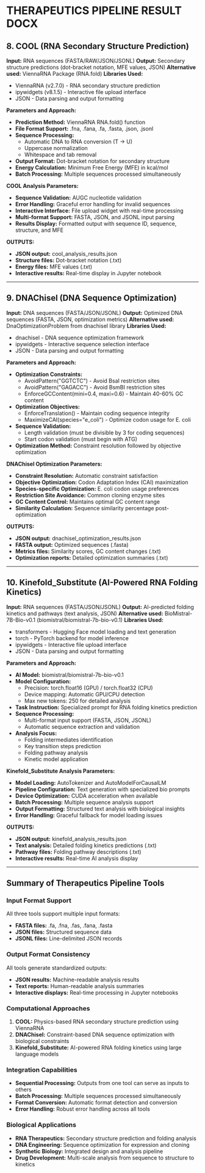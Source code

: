 # THERAPEUTICS PIPELINE RESULT DOCX

## 8. COOL (RNA Secondary Structure Prediction)

**Input:** RNA sequences (FASTA/RAW/JSON/JSONL)
**Output:** Secondary structure predictions (dot-bracket notation, MFE values, JSON)
**Alternative used:** ViennaRNA Package (RNA.fold)
**Libraries Used:**
- ViennaRNA (v2.7.0) - RNA secondary structure prediction
- ipywidgets (v8.1.5) - Interactive file upload interface
- JSON - Data parsing and output formatting

**Parameters and Approach:**
- **Prediction Method:** ViennaRNA RNA.fold() function
- **File Format Support:** .fna, .fana, .fa, .fasta, .json, .jsonl
- **Sequence Processing:** 
  - Automatic DNA to RNA conversion (T → U)
  - Uppercase normalization
  - Whitespace and tab removal
- **Output Format:** Dot-bracket notation for secondary structure
- **Energy Calculation:** Minimum Free Energy (MFE) in kcal/mol
- **Batch Processing:** Multiple sequences processed simultaneously

**COOL Analysis Parameters:**
- **Sequence Validation:** AUGC nucleotide validation
- **Error Handling:** Graceful error handling for invalid sequences
- **Interactive Interface:** File upload widget with real-time processing
- **Multi-format Support:** FASTA, JSON, and JSONL input parsing
- **Results Display:** Formatted output with sequence ID, sequence, structure, and MFE

**OUTPUTS:**
- **JSON output:** cool_analysis_results.json
- **Structure files:** Dot-bracket notation (.txt)
- **Energy files:** MFE values (.txt)
- **Interactive results:** Real-time display in Jupyter notebook

---

## 9. DNAChisel (DNA Sequence Optimization)

**Input:** DNA sequences (FASTA/JSON/JSONL)
**Output:** Optimized DNA sequences (FASTA, JSON, optimization metrics)
**Alternative used:** DnaOptimizationProblem from dnachisel library
**Libraries Used:**
- dnachisel - DNA sequence optimization framework
- ipywidgets - Interactive sequence selection interface
- JSON - Data parsing and output formatting

**Parameters and Approach:**
- **Optimization Constraints:**
  - AvoidPattern("GGTCTC") - Avoid BsaI restriction sites
  - AvoidPattern("GAGACC") - Avoid BsmBI restriction sites
  - EnforceGCContent(mini=0.4, maxi=0.6) - Maintain 40-60% GC content
- **Optimization Objectives:**
  - EnforceTranslation() - Maintain coding sequence integrity
  - MaximizeCAI(species="e_coli") - Optimize codon usage for E. coli
- **Sequence Validation:** 
  - Length validation (must be divisible by 3 for coding sequences)
  - Start codon validation (must begin with ATG)
- **Optimization Method:** Constraint resolution followed by objective optimization

**DNAChisel Optimization Parameters:**
- **Constraint Resolution:** Automatic constraint satisfaction
- **Objective Optimization:** Codon Adaptation Index (CAI) maximization
- **Species-specific Optimization:** E. coli codon usage preferences
- **Restriction Site Avoidance:** Common cloning enzyme sites
- **GC Content Control:** Maintains optimal GC content range
- **Similarity Calculation:** Sequence similarity percentage post-optimization

**OUTPUTS:**
- **JSON output:** dnachisel_optimization_results.json
- **FASTA output:** Optimized sequences (.fasta)
- **Metrics files:** Similarity scores, GC content changes (.txt)
- **Optimization reports:** Detailed optimization summaries (.txt)

---

## 10. Kinefold_Substitute (AI-Powered RNA Folding Kinetics)

**Input:** RNA sequences (FASTA/JSON/JSONL)
**Output:** AI-predicted folding kinetics and pathways (text analysis, JSON)
**Alternative used:** BioMistral-7B-Bio-v0.1 (biomistral/biomistral-7b-bio-v0.1)
**Libraries Used:**
- transformers - Hugging Face model loading and text generation
- torch - PyTorch backend for model inference
- ipywidgets - Interactive file upload interface
- JSON - Data parsing and output formatting

**Parameters and Approach:**
- **AI Model:** biomistral/biomistral-7b-bio-v0.1
- **Model Configuration:**
  - Precision: torch.float16 (GPU) / torch.float32 (CPU)
  - Device mapping: Automatic GPU/CPU detection
  - Max new tokens: 250 for detailed analysis
- **Task Instruction:** Specialized prompt for RNA folding kinetics prediction
- **Sequence Processing:** 
  - Multi-format input support (FASTA, JSON, JSONL)
  - Automatic sequence extraction and validation
- **Analysis Focus:**
  - Folding intermediates identification
  - Key transition steps prediction
  - Folding pathway analysis
  - Kinetic model application

**Kinefold_Substitute Analysis Parameters:**
- **Model Loading:** AutoTokenizer and AutoModelForCausalLM
- **Pipeline Configuration:** Text generation with specialized bio prompts
- **Device Optimization:** CUDA acceleration when available
- **Batch Processing:** Multiple sequence analysis support
- **Output Formatting:** Structured text analysis with biological insights
- **Error Handling:** Graceful fallback for model loading issues

**OUTPUTS:**
- **JSON output:** kinefold_analysis_results.json
- **Text analysis:** Detailed folding kinetics predictions (.txt)
- **Pathway files:** Folding pathway descriptions (.txt)
- **Interactive results:** Real-time AI analysis display

---

## Summary of Therapeutics Pipeline Tools

### Input Format Support
All three tools support multiple input formats:
- **FASTA files:** .fa, .fna, .fas, .fana, .fasta
- **JSON files:** Structured sequence data
- **JSONL files:** Line-delimited JSON records

### Output Format Consistency
All tools generate standardized outputs:
- **JSON results:** Machine-readable analysis results
- **Text reports:** Human-readable analysis summaries
- **Interactive displays:** Real-time processing in Jupyter notebooks

### Computational Approaches
1. **COOL:** Physics-based RNA secondary structure prediction using ViennaRNA
2. **DNAChisel:** Constraint-based DNA sequence optimization with biological constraints
3. **Kinefold_Substitute:** AI-powered RNA folding kinetics using large language models

### Integration Capabilities
- **Sequential Processing:** Outputs from one tool can serve as inputs to others
- **Batch Processing:** Multiple sequences processed simultaneously
- **Format Conversion:** Automatic format detection and conversion
- **Error Handling:** Robust error handling across all tools

### Biological Applications
- **RNA Therapeutics:** Secondary structure prediction and folding analysis
- **DNA Engineering:** Sequence optimization for expression and cloning
- **Synthetic Biology:** Integrated design and analysis pipeline
- **Drug Development:** Multi-scale analysis from sequence to structure to kinetics
